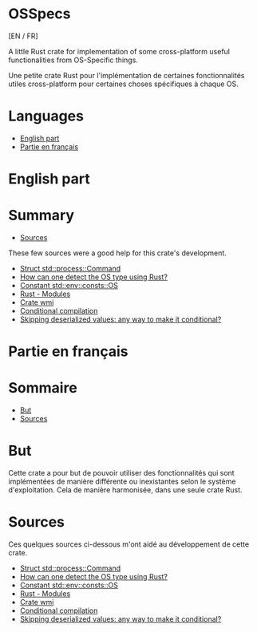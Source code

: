 # OSSpecs

[EN / FR]

A little Rust crate for implementation of some cross-platform useful functionalities from OS-Specific things.

Une petite crate Rust pour l'implémentation de certaines fonctionnalités utiles cross-platform pour certaines choses spécifiques à chaque OS.

# Languages

* [English part](#english-part)
* [Partie en français](#partie-en-français)

# English part

# Summary

* [Sources](#sources)

These few sources were a good help for this crate's development.

* [Struct std::process::Command](https://doc.rust-lang.org/std/process/struct.Command.html)
* [How can one detect the OS type using Rust?](https://stackoverflow.com/questions/43292357/how-can-one-detect-the-os-type-using-rust)
* [Constant std::env::consts::OS](https://doc.rust-lang.org/std/env/consts/constant.OS.html)
* [Rust - Modules](https://www.tutorialspoint.com/rust/rust_modules.htm)
* [Crate wmi](https://docs.rs/wmi/latest/wmi/)
* [Conditional compilation](https://doc.rust-lang.org/reference/conditional-compilation.html)
* [Skipping deserialized values: any way to make it conditional?](https://www.reddit.com/r/rust/comments/bykv1o/skipping_deserialized_values_any_way_to_make_it/)

# Partie en français

# Sommaire

* [But](#but)
* [Sources](#sources)

# But

Cette crate a pour but de pouvoir utiliser des fonctionnalités qui sont implémentées de manière différente ou inexistantes
selon le système d'exploitation. Cela de manière harmonisée, dans une seule crate Rust.

# Sources

Ces quelques sources ci-dessous m'ont aidé au développement de cette crate.

* [Struct std::process::Command](https://doc.rust-lang.org/std/process/struct.Command.html)
* [How can one detect the OS type using Rust?](https://stackoverflow.com/questions/43292357/how-can-one-detect-the-os-type-using-rust)
* [Constant std::env::consts::OS](https://doc.rust-lang.org/std/env/consts/constant.OS.html)
* [Rust - Modules](https://www.tutorialspoint.com/rust/rust_modules.htm)
* [Crate wmi](https://docs.rs/wmi/latest/wmi/)
* [Conditional compilation](https://doc.rust-lang.org/reference/conditional-compilation.html)
* [Skipping deserialized values: any way to make it conditional?](https://www.reddit.com/r/rust/comments/bykv1o/skipping_deserialized_values_any_way_to_make_it/)
